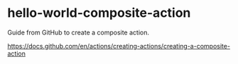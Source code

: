 # hello-world-composite-action

Guide from GitHub to create a composite action.

https://docs.github.com/en/actions/creating-actions/creating-a-composite-action
